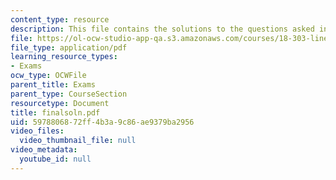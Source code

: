 ```yaml
---
content_type: resource
description: This file contains the solutions to the questions asked in final exam.
file: https://ol-ocw-studio-app-qa.s3.amazonaws.com/courses/18-303-linear-partial-differential-equations-fall-2006/5978806872ff4b3a9c86ae9379ba2956_finalsoln.pdf
file_type: application/pdf
learning_resource_types:
- Exams
ocw_type: OCWFile
parent_title: Exams
parent_type: CourseSection
resourcetype: Document
title: finalsoln.pdf
uid: 59788068-72ff-4b3a-9c86-ae9379ba2956
video_files:
  video_thumbnail_file: null
video_metadata:
  youtube_id: null
---
```

